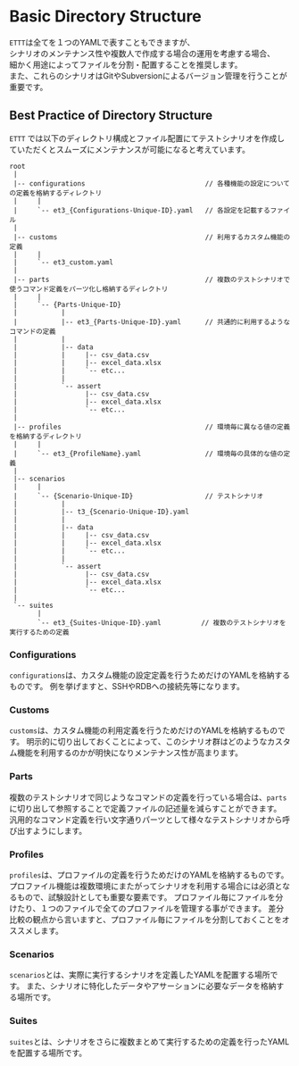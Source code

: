 # Basic Directory Structure
`ETTT`は全てを１つのYAMLで表すこともできますが、  
シナリオのメンテナンス性や複数人で作成する場合の運用を考慮する場合、  
細かく用途によってファイルを分割・配置することを推奨します。  
また、これらのシナリオはGitやSubversionによるバージョン管理を行うことが重要です。

## Best Practice of Directory Structure

`ETTT` では以下のディレクトリ構成とファイル配置にてテストシナリオを作成していただくとスムーズにメンテナンスが可能になると考えています。

```
root
 |
 |-- configurations                              // 各種機能の設定についての定義を格納するディレクトリ
 |     |
 |     `-- et3_{Configurations-Unique-ID}.yaml   // 各設定を記載するファイル
 |
 |-- customs                                     // 利用するカスタム機能の定義
 |     |
 |     `-- et3_custom.yaml
 |
 |-- parts                                       // 複数のテストシナリオで使うコマンド定義をパーツ化し格納するディレクトリ
 |     |
 |     `-- {Parts-Unique-ID}
 |           |
 |           |-- et3_{Parts-Unique-ID}.yaml      // 共通的に利用するようなコマンドの定義
 |           |
 |           |-- data
 |           |     |-- csv_data.csv
 |           |     |-- excel_data.xlsx
 |           |     `-- etc...
 |           |
 |           `-- assert
 |                 |-- csv_data.csv
 |                 |-- excel_data.xlsx
 |                 `-- etc...
 |
 |-- profiles                                    // 環境毎に異なる値の定義を格納するディレクトリ
 |     |
 |     `-- et3_{ProfileName}.yaml                // 環境毎の具体的な値の定義
 |
 |-- scenarios
 |     |
 |     `-- {Scenario-Unique-ID}                  // テストシナリオ
 |           |
 |           |-- t3_{Scenario-Unique-ID}.yaml
 |           |
 |           |-- data
 |           |     |-- csv_data.csv
 |           |     |-- excel_data.xlsx
 |           |     `-- etc...
 |           |
 |           `-- assert
 |                 |-- csv_data.csv
 |                 |-- excel_data.xlsx
 |                 `-- etc...
 |
 `-- suites
       |
       `-- et3_{Suites-Unique-ID}.yaml          // 複数のテストシナリオを実行するための定義
```

### Configurations
`configurations`は、カスタム機能の設定定義を行うためだけのYAMLを格納するものです。
例を挙げますと、SSHやRDBへの接続先等になります。

### Customs
`customs`は、カスタム機能の利用定義を行うためだけのYAMLを格納するものです。
明示的に切り出しておくことによって、このシナリオ群はどのようなカスタム機能を利用するのかが明快になりメンテナンス性が高まります。

### Parts
複数のテストシナリオで同じようなコマンドの定義を行っている場合は、`parts` に切り出して参照することで定義ファイルの記述量を減らすことができます。    
汎用的なコマンド定義を行い文字通りパーツとして様々なテストシナリオから呼び出すようにします。

### Profiles
`profiles`は、プロファイルの定義を行うためだけのYAMLを格納するものです。
プロファイル機能は複数環境にまたがってシナリオを利用する場合には必須となるもので、試験設計としても重要な要素です。
プロファイル毎にファイルを分けたり、１つのファイルで全てのプロファイルを管理する事ができます。
差分比較の観点から言いますと、プロファイル毎にファイルを分割しておくことをオススメします。

### Scenarios
`scenarios`とは、実際に実行するシナリオを定義したYAMLを配置する場所です。
また、シナリオに特化したデータやアサーションに必要なデータを格納する場所です。

### Suites
`suites`とは、シナリオをさらに複数まとめて実行するための定義を行ったYAMLを配置する場所です。
